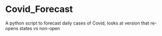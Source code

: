 # Covid_Forecast
A python script to forecast daily cases of Covid, looks at version that re-opens states vs non-open
